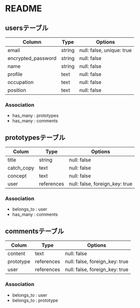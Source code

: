 # README

##  usersテーブル
| Column                 | Type     | Options      |
| ---------------------  |  ------  | ------------ |
| email                  |  string  | null: false,  unique: true  |
| encrypted_password     |  string  | null: false  |
| name                   |  string  | null: false  |
| profile                |  text    | null: false  |
| occupation             |  text    | null: false  |
| position               |  text    | null: false  |

### Association
- has_many  : prototypes
- has_many  : comments



##  prototypesテーブル
| Colum                 | Type            | Options      |
| --------------------- | --------------- | ------------ |
| title                 | string          | null: false  |
| catch_copy            | text            | null: false  |
| concept               | text            | null: false  |
| user                  | references      | null: false,  foreign_key:  true  |

### Association
- belongs_to : user
- has_many  : comments




##  commentsテーブル
| Colum                 | Type            | Options      |
| --------------------- | --------------- | ------------ |
| content               | text            | null: false  |
| prototype             | references      | null: false,  foreign_key:  true  |
| user                  | references      | null: false,  foreign_key:  true  |

### Association
- belongs_to : user
- belongs_to : prototype